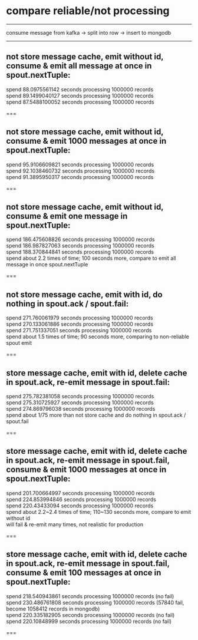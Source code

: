 # compare reliable/not processing
---
consume message from kafka -> split into row -> insert to mongodb

---

not store message cache, emit without id, consume & emit all message at once in spout.nextTuple:
---
spend 88.0975561142 seconds processing 1000000 records  
spend 89.1499040127 seconds processing 1000000 records  
spend 87.5488100052 seconds processing 1000000 records  

===

not store message cache, emit without id, consume & emit 1000 messages at once in spout.nextTuple:
---
spend 95.9106609821 seconds processing 1000000 records  
spend 92.1038460732 seconds processing 1000000 records  
spend 91.3895950317 seconds processing 1000000 records  

===

not store message cache, emit without id, consume & emit one message in spout.nextTuple:
---
spend 186.475608826 seconds processing 1000000 records  
spend 186.987827063 seconds processing 1000000 records  
spend 188.370844841 seconds processing 1000000 records  
spend about 2.2 times of time; 100 seconds more, compare to emit all message in once spout.nextTuple

===

not store message cache, emit with id, do nothing in spout.ack / spout.fail:  
---
spend 271.760061979 seconds processing 1000000 records  
spend 270.133061886 seconds processing 1000000 records  
spend 271.751337051 seconds processing 1000000 records  
spend about 1.5 times of time; 90 seconds more, comparing to non-reliable spout emit 

===

store message cache, emit with id, delete cache in spout.ack, re-emit message in spout.fail:
---
spend 275.782381058 seconds processing 1000000 records  
spend 275.310725927 seconds processing 1000000 records  
spend 274.869796038 seconds processing 1000000 records  
spend about 1/75 more than not store cache and do nothing in spout.ack / spout.fail

===

store message cache, emit with id, delete cache in spout.ack, re-emit message in spout.fail, consume & emit 1000 messages at once in spout.nextTuple:
---
spend 201.700664997 seconds processing 1000000 records  
spend 224.853994846 seconds processing 1000000 records  
spend 220.43433094 seconds processing 1000000 records  
spend about 2.2~2.4 times of time; 110~130 seconds more, compare to emit without id  
will fail & re-emit many times, not realistic for production  

===

store message cache, emit with id, delete cache in spout.ack, re-emit message in spout.fail, consume & emit 100 messages at once in spout.nextTuple:
---
spend 218.540943861 seconds processing 1000000 records (no fail)  
spend 230.486761808 seconds processing 1000000 records (57840 fail, become 1058412 records in mongodb)  
spend 220.335182905 seconds processing 1000000 records (no fail)  
spend 220.10848999 seconds processing 1000000 records (no fail)  

===